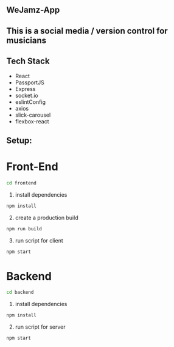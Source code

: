 ## WeJamz-App

## This is a social media / version control for musicians 

## Tech Stack 
- React
- PassportJS
- Express
- socket.io
- eslintConfig
- axios
- slick-carousel 
- flexbox-react 

## Setup: 

# Front-End
```sh
cd frontend
```
1. install dependencies
```sh
npm install
```
2. create a production build
```sh
npm run build
```
3. run script for client
```sh
npm start
```

# Backend

```sh
cd backend
```
1. install dependencies
```sh
npm install
```
2. run script for server
```sh
npm start
```
